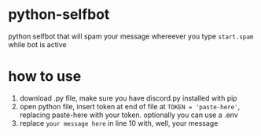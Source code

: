 # python-selfbot

python selfbot that will spam your message whereever you type `start.spam` while bot is active

# how to use
1. download .py file, make sure you have discord.py installed with pip
2. open python file, insert token at end of file at `TOKEN = 'paste-here'`, replacing paste-here with your token. optionally you can use a .env
3. replace `your message here` in line 10 with, well, your message
